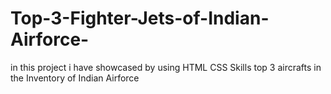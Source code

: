 # Top-3-Fighter-Jets-of-Indian-Airforce- 
in this project i have showcased by using HTML CSS Skills top 3 aircrafts in the Inventory of Indian Airforce 

